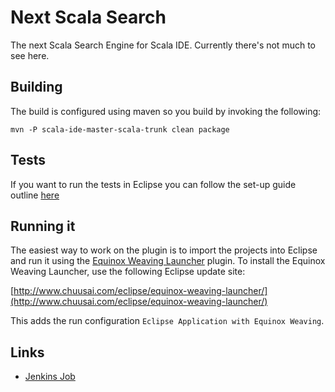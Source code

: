 Next Scala Search
=================

The next Scala Search Engine for Scala IDE. Currently there's not much
to see here.

Building
--------

The build is configured using maven so you build by invoking the following:

    mvn -P scala-ide-master-scala-trunk clean package

Tests
-----

If you want to run the tests in Eclipse you can follow the set-up guide outline
[here](http://scala-ide.org/docs/dev/testing/eclipse-tests.html)

    
Running it
----------

The easiest way to work on the plugin is to import the projects into Eclipse and run it using 
the [Equinox Weaving Launcher](https://github.com/milessabin/equinox-weaving-launcher) plugin.
To install the Equinox Weaving Launcher, use the following Eclipse update site:

[http://www.chuusai.com/eclipse/equinox-weaving-launcher/](http://www.chuusai.com/eclipse/equinox-weaving-launcher/)

This adds the run configuration `Eclipse Application with Equinox Weaving`.

Links
-----

- [Jenkins Job](https://jenkins.scala-ide.org:8496/jenkins/job/scala-search-nightly-2.1-2.10/)